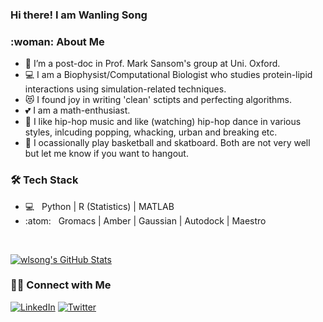 ### Hi there! I am Wanling Song 

<h3>:woman: About Me </h3>

- :office: I’m a post-doc in Prof. Mark Sansom's group at Uni. Oxford. 
- :computer: I am a Biophysist/Computational Biologist who studies protein-lipid interactions using simulation-related techniques. 
- :heart_eyes_cat: I found joy in writing 'clean' sctipts and perfecting algorithms. 
- :two_hearts: I am a math-enthusiast. 
- :kiss: I like hip-hop music and like (watching) hip-hop dance in various styles, inlcuding popping, whacking, urban and breaking etc. 
- :basketball: I ocassionally play basketball and skatboard. Both are not very well but let me know if you want to hangout. 

<h3>🛠 Tech Stack</h3>

- 💻 &nbsp; Python | R (Statistics) | MATLAB
- :atom: &nbsp; Gromacs | Amber | Gaussian | Autodock | Maestro

<br/>

[![wlsong's GitHub Stats](https://github-readme-stats.vercel.app/api?username=wlsong&show_icons=true)](https://github.com/wlsong)


<h3> 🤝🏻 Connect with Me </h3>

<a href="https://www.linkedin.com/in/wanling-song-11bb73197/"><img alt="LinkedIn" src="https://img.shields.io/badge/LinkedIn-Wanling%20Song-blue?style=flat-square&logo=linkedin"></a>
<a href="https://www.twitter.com/Linda_hello/"><img alt="Twitter" src="https://img.shields.io/badge/Twitter-Wanling%20Song-blue?style=flat-square&logo=twitter"></a>
